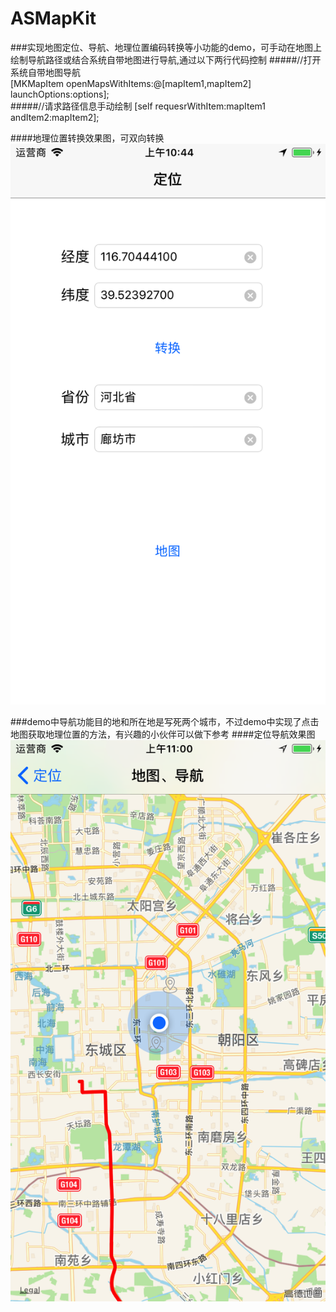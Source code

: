 # ASMapKit
###实现地图定位、导航、地理位置编码转换等小功能的demo，可手动在地图上绘制导航路径或结合系统自带地图进行导航,通过以下两行代码控制
#####//打开系统自带地图导航  
[MKMapItem openMapsWithItems:@[mapItem1,mapItem2] launchOptions:options];     
#####//请求路径信息手动绘制
[self requesrWithItem:mapItem1 andItem2:mapItem2];


####地理位置转换效果图，可双向转换
![](ges.png)

###demo中导航功能目的地和所在地是写死两个城市，不过demo中实现了点击地图获取地理位置的方法，有兴趣的小伙伴可以做下参考
####定位导航效果图
![](map.png)